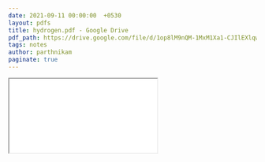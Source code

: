 ```yaml
---
date: 2021-09-11 00:00:00  +0530
layout: pdfs
title: hydrogen.pdf - Google Drive
pdf_path: https://drive.google.com/file/d/1op8lM9nQM-1MxM1Xa1-CJIlEXlqw_KHT/preview?usp=sharing
tags: notes
author: parthnikam
paginate: true
---
```


<iframe class="embed-pdf" src="{{ page.pdf_path }}#toolbar=0" seamless="seamless" scrolling="no" style="overflow:hidden"></iframe>
